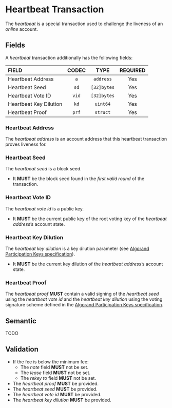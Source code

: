 # Heartbeat Transaction

The _heartbeat_ is a special transaction used to challenge the liveness of an _online_
account.

## Fields

A _heartbeat_ transaction additionally has the following fields:

| FIELD                  | CODEC |    TYPE     | REQUIRED |
|:-----------------------|:-----:|:-----------:|:--------:|
| Heartbeat Address      |  `a`  |  `address`  |   Yes    |
| Heartbeat Seed         | `sd`  | `[32]bytes` |   Yes    |
| Heartbeat Vote ID      | `vid` | `[32]bytes` |   Yes    |
| Heartbeat Key Dilution | `kd`  |  `uint64`   |   Yes    |
| Heartbeat Proof        | `prf` |  `struct`   |   Yes    |

### Heartbeat Address

The _heartbeat address_ is an account address that this heartbeat transaction proves
liveness for.

### Heartbeat Seed

The _heartbeat seed_ is a block seed.

- It **MUST** be the block seed found in the _first valid round_ of the transaction.

### Heartbeat Vote ID

The _heartbeat vote id_ is a public key.

- It **MUST** be the current public key of the root voting key of the _heartbeat 
address_’s account state.

### Heartbeat Key Dilution

The _heartbeat key dilution_ is a key dilution parameter (see [Algorand Participation
Keys specification](../keys/keys-ephemeral.md)).

- It **MUST** be the current key dilution of the _heartbeat address_’s account state.

### Heartbeat Proof

The _heartbeat proof_ **MUST** contain a valid signing of the _heartbeat seed_ using
the _heartbeat vote id_ and the _heartbeat key dilution_ using the voting signature
scheme defined in the [Algorand Participation Keys specification](../keys/keys-participation.md).

## Semantic

TODO

## Validation

 - If the fee is below the minimum fee:
   - The _note_ field **MUST** not be set.
   - The _lease_ field **MUST** not be set.
   - The _rekey to_ field **MUST** not be set.
 - The _heartbeat proof_ **MUST** be provided.
 - The _heartbeat seed_ **MUST** be provided.
 - The _heartbeat vote id_ **MUST** be provided.
 - The _heartbeat key dilution_ **MUST** be provided.
